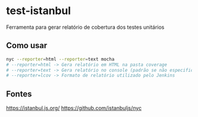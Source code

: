 # test-istanbul
Ferramenta para gerar relatório de cobertura dos testes unitários

## Como usar
```bash
nyc --reporter=html --reporter=text mocha
# --reporter=html -> Gera relatório em HTML na pasta coverage
# --reporter=text -> Gera relatório no console (padrão se não especificar)
# --reporter=lcov -> Formato de relatório utilizado pelo Jenkins
```

## Fontes
https://istanbul.js.org/
https://github.com/istanbuljs/nyc